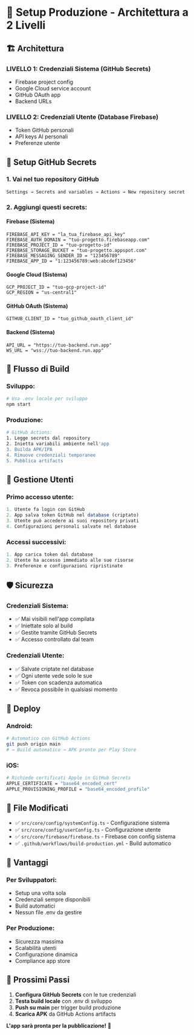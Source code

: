 # 🚀 Setup Produzione - Architettura a 2 Livelli

## 🏗️ Architettura

### **LIVELLO 1: Credenziali Sistema** (GitHub Secrets)
- Firebase project config
- Google Cloud service account  
- GitHub OAuth app
- Backend URLs

### **LIVELLO 2: Credenziali Utente** (Database Firebase)
- Token GitHub personali
- API keys AI personali
- Preferenze utente

## 🔐 Setup GitHub Secrets

### 1. Vai nel tuo repository GitHub
```
Settings → Secrets and variables → Actions → New repository secret
```

### 2. Aggiungi questi secrets:

#### **Firebase (Sistema)**
```
FIREBASE_API_KEY = "la_tua_firebase_api_key"
FIREBASE_AUTH_DOMAIN = "tuo-progetto.firebaseapp.com"  
FIREBASE_PROJECT_ID = "tuo-progetto-id"
FIREBASE_STORAGE_BUCKET = "tuo-progetto.appspot.com"
FIREBASE_MESSAGING_SENDER_ID = "123456789"
FIREBASE_APP_ID = "1:123456789:web:abcdef123456"
```

#### **Google Cloud (Sistema)**
```
GCP_PROJECT_ID = "tuo-gcp-project-id"
GCP_REGION = "us-central1"
```

#### **GitHub OAuth (Sistema)**
```
GITHUB_CLIENT_ID = "tuo_github_oauth_client_id"
```

#### **Backend (Sistema)**
```
API_URL = "https://tuo-backend.run.app"
WS_URL = "wss://tuo-backend.run.app"
```

## 🔄 Flusso di Build

### **Sviluppo:**
```bash
# Usa .env locale per sviluppo
npm start
```

### **Produzione:**
```bash
# GitHub Actions:
1. Legge secrets dal repository
2. Inietta variabili ambiente nell'app
3. Builda APK/IPA
4. Rimuove credenziali temporanee
5. Pubblica artifacts
```

## 👤 Gestione Utenti

### **Primo accesso utente:**
```typescript
1. Utente fa login con GitHub
2. App salva token GitHub nel database (criptato)
3. Utente può accedere ai suoi repository privati
4. Configurazioni personali salvate nel database
```

### **Accessi successivi:**
```typescript
1. App carica token dal database
2. Utente ha accesso immediato alle sue risorse
3. Preferenze e configurazioni ripristinate
```

## 🛡️ Sicurezza

### **Credenziali Sistema:**
- ✅ Mai visibili nell'app compilata
- ✅ Iniettate solo al build
- ✅ Gestite tramite GitHub Secrets
- ✅ Accesso controllato dal team

### **Credenziali Utente:**
- ✅ Salvate criptate nel database
- ✅ Ogni utente vede solo le sue
- ✅ Token con scadenza automatica
- ✅ Revoca possibile in qualsiasi momento

## 📱 Deploy

### **Android:**
```bash
# Automatico con GitHub Actions
git push origin main
# → Build automatico → APK pronto per Play Store
```

### **iOS:**
```bash
# Richiede certificati Apple in GitHub Secrets
APPLE_CERTIFICATE = "base64_encoded_cert"
APPLE_PROVISIONING_PROFILE = "base64_encoded_profile"
```

## 🔧 File Modificati

- ✅ `src/core/config/systemConfig.ts` - Configurazione sistema
- ✅ `src/core/config/userConfig.ts` - Configurazione utente  
- ✅ `src/core/firebase/firebase.ts` - Firebase con config sistema
- ✅ `.github/workflows/build-production.yml` - Build automatico

## 🎯 Vantaggi

### **Per Sviluppatori:**
- Setup una volta sola
- Credenziali sempre disponibili
- Build automatici
- Nessun file .env da gestire

### **Per Produzione:**
- Sicurezza massima
- Scalabilità utenti
- Configurazione dinamica
- Compliance app store

## 🚀 Prossimi Passi

1. **Configura GitHub Secrets** con le tue credenziali
2. **Testa build locale** con .env di sviluppo
3. **Push su main** per trigger build produzione
4. **Scarica APK** da GitHub Actions artifacts

**L'app sarà pronta per la pubblicazione!** 🎉
